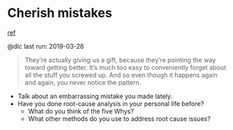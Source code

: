# Cherish mistakes
[ref](http://www.aaronsw.com/weblog/geremiah)

@dlc last run: 2019-03-28

> They’re actually giving us a gift, because they’re pointing the way toward getting better.
> It’s much too easy to conveniently forget about all the stuff you screwed up. And so even though it happens again and again, you never notice the pattern.

- Talk about an embarrassing mistake you made lately.
- Have you done root-cause analysis in your personal life before?
  * What do you think of the five Whys?
  * What other methods do you use to address root cause issues?
